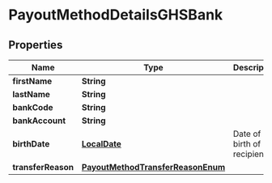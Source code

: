 

# PayoutMethodDetailsGHSBank

## Properties

Name | Type | Description | Notes
------------ | ------------- | ------------- | -------------
**firstName** | **String** |  | 
**lastName** | **String** |  | 
**bankCode** | **String** |  | 
**bankAccount** | **String** |  | 
**birthDate** | [**LocalDate**](LocalDate.md) | Date of birth of recipient |  [optional]
**transferReason** | [**PayoutMethodTransferReasonEnum**](PayoutMethodTransferReasonEnum.md) |  |  [optional]



